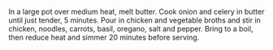 In a large pot over medium heat, melt butter. Cook onion and celery in butter until just tender, 5 minutes. Pour in chicken and vegetable broths and stir in chicken, noodles, carrots, basil, oregano, salt and pepper. Bring to a boil, then reduce heat and simmer 20 minutes before serving.